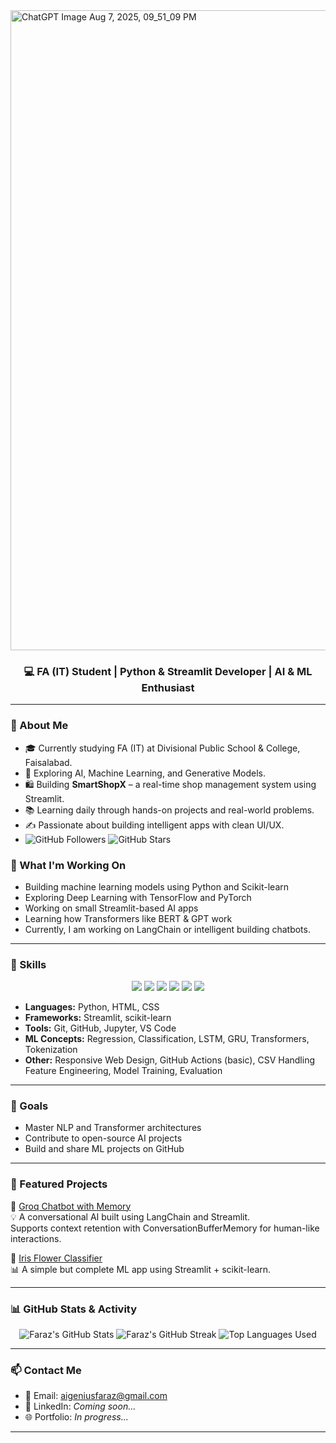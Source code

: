 

<img width="1024" height="1024" alt="ChatGPT Image Aug 7, 2025, 09_51_09 PM" src="https://github.com/user-attachments/assets/04f00907-81ae-49e4-9ca3-f12e8890bfa1" />







<h3 align="center">💻 FA (IT) Student | Python & Streamlit Developer | AI & ML Enthusiast</h3>

---
### 🧠 About Me

- 🎓 Currently studying FA (IT) at Divisional Public School & College, Faisalabad.
- 🧠 Exploring AI, Machine Learning, and Generative Models.
- 🛍️ Building **SmartShopX** – a real-time shop management system using Streamlit.
- 📚 Learning daily through hands-on projects and real-world problems.
- ✍️ Passionate about building intelligent apps with clean UI/UX.
- ![GitHub Followers](https://img.shields.io/github/followers/FarazHussainAI250?label=Followers&style=social)
![GitHub Stars](https://img.shields.io/github/stars/FarazHussainAI250?style=social)

### 🚀 What I'm Working On
- Building machine learning models using Python and Scikit-learn
- Exploring Deep Learning with TensorFlow and PyTorch
- Working on small Streamlit-based AI apps
- Learning how Transformers like BERT & GPT work
- Currently, I am working on LangChain or intelligent building  chatbots.

---

### 🧠 Skills
  
<p align="center">
    <img src="https://img.shields.io/badge/Python-3776AB?style=for-the-badge&logo=python&logoColor=white" />
    <img src="https://img.shields.io/badge/NumPy-013243?style=for-the-badge&logo=numpy&logoColor=white" />
    <img src="https://img.shields.io/badge/Pandas-150458?style=for-the-badge&logo=pandas&logoColor=white" />
    <img src="https://img.shields.io/badge/Streamlit-FF4B4B?style=for-the-badge&logo=streamlit&logoColor=white" />
    <img src="https://img.shields.io/badge/Matplotlib-11557C?style=for-the-badge&logo=matplotlib&logoColor=white" />
    <img src="https://img.shields.io/badge/GitHub-181717?style=for-the-badge&logo=github&logoColor=white" />
</p>
 
 

-  **Languages:** Python, HTML, CSS  
- **Frameworks:** Streamlit, scikit-learn  
- **Tools:** Git, GitHub, Jupyter, VS Code  
- **ML Concepts:** Regression, Classification, LSTM, GRU, Transformers, Tokenization  
- **Other:** Responsive Web Design, GitHub Actions (basic), CSV Handling  Feature Engineering, Model Training, Evaluation  
  


---

### 📌 Goals
- Master NLP and Transformer architectures  
- Contribute to open-source AI projects  
- Build and share ML projects on GitHub

---


### 🚀 Featured Projects

🌟 [Groq Chatbot with Memory](https://github.com/FarazHussainAI250/Groq-Chatbot)  
💡 A conversational AI built using LangChain and Streamlit.  
   Supports context retention with ConversationBufferMemory for human-like interactions.  


🌟 [Iris Flower Classifier](https://github.com/FarazHussainAI250/Iris_Model)  
📊 A simple but complete ML app using Streamlit + scikit-learn.


---
### 📊 GitHub Stats & Activity

<p align="center">
  <!-- GitHub Stats Card -->
  <img src="https://github-readme-stats.vercel.app/api?username=FarazHussainAI250&show_icons=true&theme=radical&include_all_commits=true&count_private=true" alt="Faraz's GitHub Stats" />

  <!-- GitHub Streak Stats -->
  <img src="https://streak-stats.demolab.com?user=FarazHussainAI250)&theme=radical&hide_border=false" alt="Faraz's GitHub Streak" />

  <!-- Top Languages -->
  <img src="https://github-readme-stats.vercel.app/api/top-langs/?username=FarazHussainAI250&layout=compact&theme=radical" alt="Top Languages Used" />
</p>


---



### 📫 Contact Me

- 📧 Email: [aigeniusfaraz@gmail.com](mailto:aigeniusfaraz@gmail.com)
- 💼 LinkedIn: *Coming soon...*
- 🌐 Portfolio: *In progress...*


---

